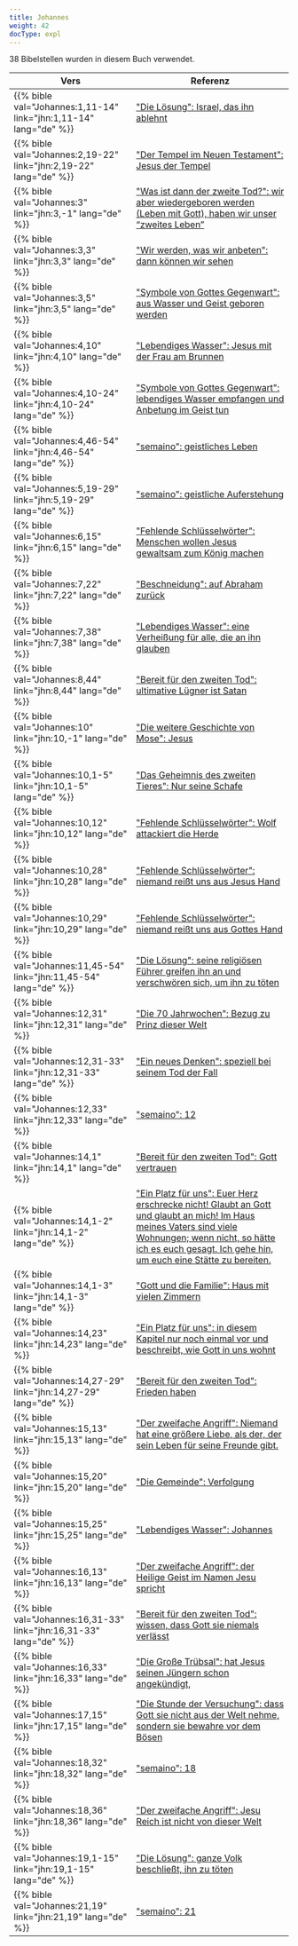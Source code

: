 ```yaml
---
title: Johannes
weight: 42
docType: expl
---
```


38 Bibelstellen wurden in diesem Buch verwendet.

| Vers | Referenz |
|-------|-----------|
| {{% bible val="Johannes:1,11-14" link="jhn:1,11-14" lang="de" %}} | ["Die Lösung": Israel, das ihn ablehnt](/expl/bible/daniel/the-son-of-man-and-the-remnant#bcd4) |
| {{% bible val="Johannes:2,19-22" link="jhn:2,19-22" lang="de" %}} | ["Der Tempel im Neuen Testament": Jesus der Tempel](/expl/bible/creation/the-temple-and-the-presence-of-god#379d) |
| {{% bible val="Johannes:3" link="jhn:3,-1" lang="de" %}} | ["Was ist dann der zweite Tod?":  wir aber wiedergeboren werden (Leben mit Gott), haben wir unser “zweites Leben”](/expl/content/1000y/the-thousand-year-kingdom#6f12) |
| {{% bible val="Johannes:3,3" link="jhn:3,3" lang="de" %}} | ["Wir werden, was wir anbeten": dann können wir sehen](/appl/topics/power/worship#6523) |
| {{% bible val="Johannes:3,5" link="jhn:3,5" lang="de" %}} | ["Symbole von Gottes Gegenwart": aus Wasser und Geist geboren werden](/expl/content/paradise/the-new-jerusalem#126e) |
| {{% bible val="Johannes:4,10" link="jhn:4,10" lang="de" %}} | ["Lebendiges Wasser": Jesus mit der Frau am Brunnen ](/expl/content/paradise/the-new-jerusalem#8a3f) |
| {{% bible val="Johannes:4,10-24" link="jhn:4,10-24" lang="de" %}} | ["Symbole von Gottes Gegenwart": lebendiges Wasser empfangen und Anbetung im Geist tun](/expl/content/paradise/the-new-jerusalem#126e) |
| {{% bible val="Johannes:4,46-54" link="jhn:4,46-54" lang="de" %}} | ["semaino": geistliches Leben](/expl/background/literature/literally-or-symbolic#09b2) |
| {{% bible val="Johannes:5,19-29" link="jhn:5,19-29" lang="de" %}} | ["semaino": geistliche Auferstehung](/expl/background/literature/literally-or-symbolic#09b2) |
| {{% bible val="Johannes:6,15" link="jhn:6,15" lang="de" %}} | ["Fehlende Schlüsselwörter": Menschen wollen Jesus gewaltsam zum König machen](/expl/topics/others/the-rapture#0f61) |
| {{% bible val="Johannes:7,22" link="jhn:7,22" lang="de" %}} | ["Beschneidung": auf Abraham zurück](/expl/background/israel/the-church-is-part-of-israel#ea38) |
| {{% bible val="Johannes:7,38" link="jhn:7,38" lang="de" %}} | ["Lebendiges Wasser": eine Verheißung für alle, die an ihn glauben](/expl/content/paradise/the-new-jerusalem#8a3f) |
| {{% bible val="Johannes:8,44" link="jhn:8,44" lang="de" %}} | ["Bereit für den zweiten Tod": ultimative Lügner ist Satan](/expl/content/paradise/the-new-jerusalem#e855) |
| {{% bible val="Johannes:10" link="jhn:10,-1" lang="de" %}} | ["Die weitere Geschichte von Mose": Jesus](/expl/bible/exodus/the-birth-of-moses#6430) |
| {{% bible val="Johannes:10,1-5" link="jhn:10,1-5" lang="de" %}} | ["Das Geheimnis des zweiten Tieres": Nur seine Schafe](/expl/content/beasts/the-nature-of-the-beast-in-the-book-of-revelation#d1a7) |
| {{% bible val="Johannes:10,12" link="jhn:10,12" lang="de" %}} | ["Fehlende Schlüsselwörter": Wolf attackiert die Herde](/expl/topics/others/the-rapture#0f61) |
| {{% bible val="Johannes:10,28" link="jhn:10,28" lang="de" %}} | ["Fehlende Schlüsselwörter": niemand reißt uns aus Jesus Hand](/expl/topics/others/the-rapture#0f61) |
| {{% bible val="Johannes:10,29" link="jhn:10,29" lang="de" %}} | ["Fehlende Schlüsselwörter": niemand reißt uns aus Gottes Hand](/expl/topics/others/the-rapture#0f61) |
| {{% bible val="Johannes:11,45-54" link="jhn:11,45-54" lang="de" %}} | ["Die Lösung": seine religiösen Führer greifen ihn an und verschwören sich, um ihn zu töten](/expl/bible/daniel/the-son-of-man-and-the-remnant#bcd4) |
| {{% bible val="Johannes:12,31" link="jhn:12,31" lang="de" %}} | ["Die 70 Jahrwochen": Bezug zu Prinz dieser Welt](/expl/bible/daniel/the-70-year-weeks#d777) |
| {{% bible val="Johannes:12,31-33" link="jhn:12,31-33" lang="de" %}} | ["Ein neues Denken": speziell bei seinem Tod der Fall](/expl/background/israel/jesus-and-the-covenant#3cee) |
| {{% bible val="Johannes:12,33" link="jhn:12,33" lang="de" %}} | ["semaino": 12](/expl/background/literature/literally-or-symbolic#09b2) |
| {{% bible val="Johannes:14,1" link="jhn:14,1" lang="de" %}} | ["Bereit für den zweiten Tod": Gott vertrauen](/expl/content/paradise/the-new-jerusalem#e855) |
| {{% bible val="Johannes:14,1-2" link="jhn:14,1-2" lang="de" %}} | ["Ein Platz für uns": Euer Herz erschrecke nicht! Glaubt an Gott und glaubt an mich! Im Haus meines Vaters sind viele Wohnungen; wenn nicht, so hätte ich es euch gesagt. Ich gehe hin, um euch eine Stätte zu bereiten.](/expl/topics/others/the-rapture#6812) |
| {{% bible val="Johannes:14,1-3" link="jhn:14,1-3" lang="de" %}} | ["Gott und die Familie": Haus mit vielen Zimmern](/expl/background/israel/the-role-of-family-in-the-bible#26ef) |
| {{% bible val="Johannes:14,23" link="jhn:14,23" lang="de" %}} | ["Ein Platz für uns": in diesem Kapitel nur noch einmal vor und beschreibt, wie Gott in uns wohnt](/expl/topics/others/the-rapture#6812) |
| {{% bible val="Johannes:14,27-29" link="jhn:14,27-29" lang="de" %}} | ["Bereit für den zweiten Tod": Frieden haben](/expl/content/paradise/the-new-jerusalem#e855) |
| {{% bible val="Johannes:15,13" link="jhn:15,13" lang="de" %}} | ["Der zweifache Angriff": Niemand hat eine größere Liebe, als der, der sein Leben für seine Freunde gibt.](/expl/content/beasts/the-nature-of-the-beast-in-the-book-of-revelation#a89e) |
| {{% bible val="Johannes:15,20" link="jhn:15,20" lang="de" %}} | ["Die Gemeinde": Verfolgung](/appl/background/overview/_index#9e32) |
| {{% bible val="Johannes:15,25" link="jhn:15,25" lang="de" %}} | ["Lebendiges Wasser": Johannes](/expl/content/paradise/the-new-jerusalem#8a3f) |
| {{% bible val="Johannes:16,13" link="jhn:16,13" lang="de" %}} | ["Der zweifache Angriff": der Heilige Geist im Namen Jesu spricht](/expl/content/beasts/the-nature-of-the-beast-in-the-book-of-revelation#a89e) |
| {{% bible val="Johannes:16,31-33" link="jhn:16,31-33" lang="de" %}} | ["Bereit für den zweiten Tod": wissen, dass Gott sie niemals verlässt](/expl/content/paradise/the-new-jerusalem#e855) |
| {{% bible val="Johannes:16,33" link="jhn:16,33" lang="de" %}} | ["Die Große Trübsal": hat Jesus seinen Jüngern schon angekündigt,](/expl/content/army/the-end-time-and-the-great-tribulation#abe2) |
| {{% bible val="Johannes:17,15" link="jhn:17,15" lang="de" %}} | ["Die Stunde der Versuchung": dass Gott sie nicht aus der Welt nehme, sondern sie bewahre vor dem Bösen](/expl/content/letters/the-letter-to-the-church-in-philadelphia#2f35) |
| {{% bible val="Johannes:18,32" link="jhn:18,32" lang="de" %}} | ["semaino": 18](/expl/background/literature/literally-or-symbolic#09b2) |
| {{% bible val="Johannes:18,36" link="jhn:18,36" lang="de" %}} | ["Der zweifache Angriff": Jesu Reich ist nicht von dieser Welt](/expl/content/beasts/the-nature-of-the-beast-in-the-book-of-revelation#a89e) |
| {{% bible val="Johannes:19,1-15" link="jhn:19,1-15" lang="de" %}} | ["Die Lösung": ganze Volk beschließt, ihn zu töten](/expl/bible/daniel/the-son-of-man-and-the-remnant#bcd4) |
| {{% bible val="Johannes:21,19" link="jhn:21,19" lang="de" %}} | ["semaino": 21](/expl/background/literature/literally-or-symbolic#09b2) |
